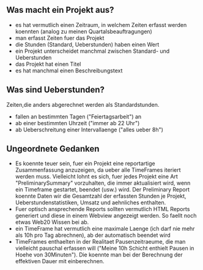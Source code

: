 Was macht ein Projekt aus?
--------------------------

- es hat vermutlich einen Zeitraum, in welchem Zeiten erfasst werden koennten (analog zu meinen Quartalsbeauftragungen)
- man erfasst Zeiten fuer das Projekt
- die Stunden (Standard, Ueberstunden) haben einen Wert
- ein Projekt unterscheidet manchmal zwischen Standard- und Ueberstunden
- das Projekt hat einen Titel
- es hat manchmal einen Beschreibungstext

Was sind Ueberstunden?
----------------------

Zeiten,die anders abgerechnet werden als Standardstunden.

- fallen an bestimmten Tagen ("Feiertagsarbeit") an
- ab einer bestimmten Uhrzeit ("immer ab 22 Uhr")
- ab Ueberschreitung einer Intervallaenge ("alles ueber 8h")

Ungeordnete Gedanken
--------------------

* Es koennte teuer sein, fuer ein Projekt eine reportartige Zusammenfassung anzuzeigen, da ueber alle TimeFrames iteriert werden muss. Vielleicht lohnt es sich, fuer jedes Projekt eine Art "PreliminarySummary" vorzuhalten, die immer aktualisiert wird, wenn ein Timeframe gestartet, beendet (usw.) wird. Der Preliminary Report koennte Daten wir die Gesamtzahl der erfassten Stunden je Projekt, Ueberstundenstatistiken, Umsatz und aehnliches enthalten. 
* Fuer optisch ansprechende Reports sollten vermutlich HTML Reports generiert und diese in einem Webview angezeigt werden. So faellt noch etwas Web20 Wissen bei ab.
* ein TimeFrame hat vermutlich eine maximale Laenge (ich darf nie mehr als 10h pro Tag abrechnen), ab der automatisch beendet wird
* TimeFrames enthaelten in der Realitaet Pausenzeitraeume, die man vielleicht pauschal erfassen will ("Meine 10h Schicht enthielt Pausen in Hoehe von 30Minuten"). Die koennte man bei der Berechnung der effektiven Dauer mit einberechnen.